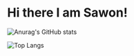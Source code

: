 # Hi there I am Sawon!
![Anurag's GitHub stats](https://github-readme-stats.vercel.app/api?username=abuobaida3009&show_icons=true&theme=radical)

![Top Langs](https://github-readme-stats.vercel.app/api/top-langs/?username=abuobaida3009&layout=compact)
